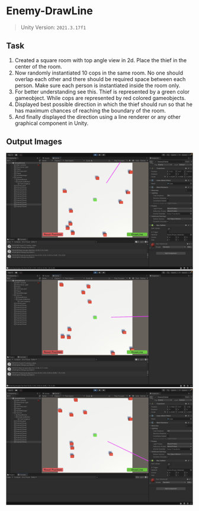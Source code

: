 # Enemy-DrawLine
> Unity Version: `2021.3.17f1`
## Task 
1. Created a square room with top angle view in 2d. Place the thief in the center of the room.
2. Now randomly instantiated 10 cops in the same room. No one should overlap each other and there should be required space between each person. Make sure each person is instantiated inside the room only.
3. For better understanding see this. Thief is represented by a green color gameobject. While cops are represented by red colored gameobjects.
4. Displayed best possible direction in which the thief should run so that he has maximum chances of reaching the boundary of the room.
5. And finally displayed the direction using a line renderer or any other graphical component in Unity.

## Output Images
![Image Description](https://raw.githubusercontent.com/Akhil-Sharma30/Enemy-DrawLine/main/Screenshot%202023-05-12%20at%204.06.21%20PM.png)
![Output2](https://raw.githubusercontent.com/Akhil-Sharma30/Enemy-DrawLine/main/Screenshot%202023-05-12%20at%204.06.00%20PM.png)
![Output3](https://raw.githubusercontent.com/Akhil-Sharma30/Enemy-DrawLine/main/Screenshot%202023-05-12%20at%204.05.23%20PM.png)

